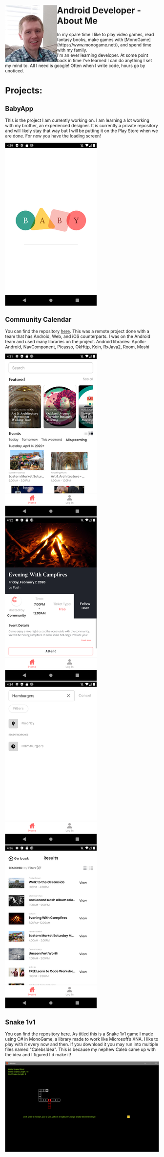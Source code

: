 <h1><img align="left" width = "170" src="Me.png">Android Developer - About Me</h1>
In my spare time I like to play video games, read fantasy books, make games with [MonoGame](https://www.monogame.net/), and spend time with my family.
</br>
I'm an ever learning developer. At some point back in time I've learned I can do anything I set my mind to. All I need is google! Often when I write code, hours go by unoticed.
</br>

# Projects:
## BabyApp
This is the project I am currently working on. I am learning a lot working with my brother, an experienced designer. It is currently a private repository and will likely stay that way but I will be putting it on the Play Store when we are done. For now you have the loading screen!

<img src="BabyApp.png" width = "300"/>

## Community Calendar
You can find the repository [here](https://github.com/Lambda-School-Labs/community-calendar-android). This was a remote project done with a team that has Android, Web, and iOS counterparts. I was on the Android team and used many libraries on the project.
Android libraries: Apollo-Android, NavComponent, Picasso, OkHttp, Koin, RxJava2, Room, Moshi

<img src="MainScreen.png" width = "300"/> <img src="Campfire.png" width = "300"/> <img src="Search.png" width = "300"/>
<img src="Results.png" width = "300"/>

## Snake 1v1
You can find the repository [here](https://github.com/justinbgent/FirstGame). As titled this is a Snake 1v1 game I made using C# in MonoGame, a library made to work like Microsoft’s XNA. I like to play with it every now and then. If you download it you may run into multiple files named "CalebsIdea". This is because my nephew Caleb came up with the idea and I figured I'd make it!

<img src="Snake1v1.png" />
